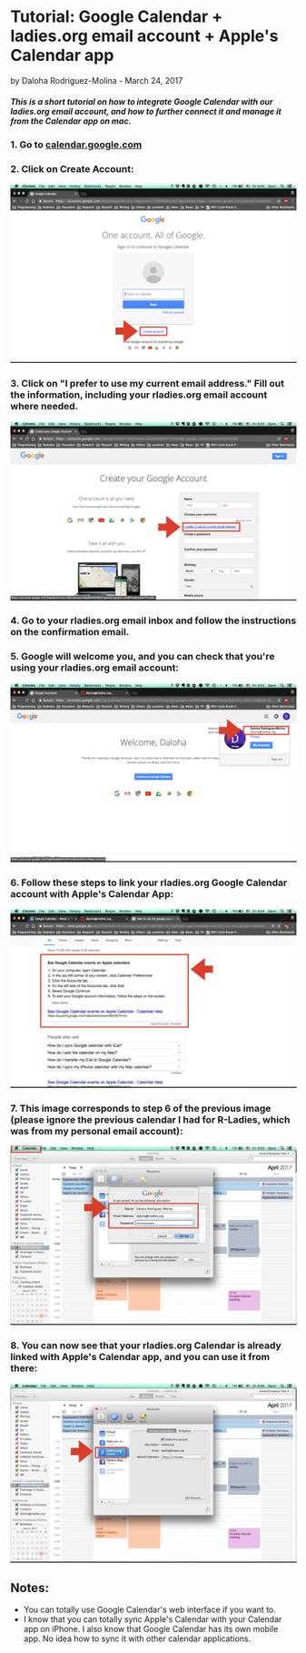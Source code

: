 # Tutorial: Google Calendar + ladies.org email account + Apple's Calendar app
by Daloha Rodr&iacute;guez-Molina - March 24, 2017

##### This is a short tutorial on how to integrate Google Calendar with our ladies.org email account, and how to further connect it and manage it from the Calendar app on mac.

### 1. Go to [calendar.google.com](calendar.google.com)     
     
### 2. Click on Create Account:
![](images/calendarTutorial/calendarTutorial.001.png)

### 3. Click on "I prefer to use my current email address." Fill out the information, including your rladies.org email account where needed.
![](images/calendarTutorial/calendarTutorial.002.png)

### 4. Go to your rladies.org email inbox and follow the instructions on the confirmation email.

### 5. Google will welcome you, and you can check that you're using your rladies.org email account:
![](images/calendarTutorial/calendarTutorial.003.png)

### 6. Follow these steps to link your rladies.org Google Calendar account with Apple's Calendar App:
![](images/calendarTutorial/calendarTutorial.004.png)

### 7. This image corresponds to step 6 of the previous image (please ignore the previous calendar I had for R-Ladies, which was from my personal email account):
![](images/calendarTutorial/calendarTutorial.005.png)

### 8. You can now see that your rladies.org Calendar is already linked with Apple's Calendar app, and you can use it from there:
![](images/calendarTutorial/calendarTutorial.006.png)

## Notes:
* You can totally use Google Calendar's web interface if you want to.
* I know that you can totally sync Apple's Calendar with your Calendar app on iPhone. I also know that Google Calendar has its own mobile app. No idea how to sync it with other calendar applications.


